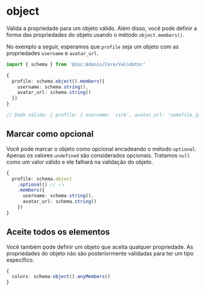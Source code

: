 # object

Valida a propriedade para um objeto válido. Além disso, você pode definir a forma das propriedades do objeto usando o método `object.members()`.

No exemplo a seguir, esperamos que `profile` seja um objeto com as propriedades `username` e `avatar_url`.

```ts
import { schema } from '@ioc:Adonis/Core/Validator'

{
  profile: schema.object().members({
    username: schema.string(),
    avatar_url: schema.string()
  })
}

// Dado válido: { profile: { username: 'virk', avatar_url: 'somefile.jpg' } }
```

## Marcar como opcional
Você pode marcar o objeto como opcional encadeando o método `optional`. Apenas os valores `undefined` são considerados opcionais.
Tratamos `null` como um valor válido e ele falhará na validação do objeto.

```ts
{
  profile: schema.object
    .optional() // 👈
    .members({
      username: schema.string(),
      avatar_url: schema.string()
    })
}
```

## Aceite todos os elementos
Você também pode definir um objeto que aceita qualquer propriedade. As propriedades do objeto não são posteriormente validadas para ter um tipo específico.

```ts
{
  colors: schema.object().anyMembers()
}
```
